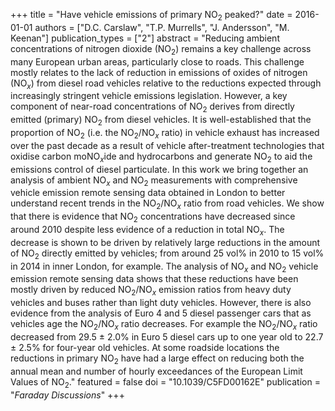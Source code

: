 +++
title = "Have vehicle emissions of primary NO$_2$ peaked?"
date = 2016-01-01
authors = ["D.C. Carslaw", "T.P. Murrells", "J. Andersson", "M. Keenan"]
publication_types = ["2"]
abstract = "Reducing ambient concentrations of nitrogen dioxide (NO$_2$) remains a key challenge across many European urban areas, particularly close to roads. This challenge mostly relates to the lack of reduction in emissions of oxides of nitrogen (NO$_x$) from diesel road vehicles relative to the reductions expected through increasingly stringent vehicle emissions legislation. However, a key component of near-road concentrations of NO$_2$ derives from directly emitted (primary) NO$_2$ from diesel vehicles. It is well-established that the proportion of NO$_2$ (i.e. the NO$_2$/NO$_x$ ratio) in vehicle exhaust has increased over the past decade as a result of vehicle after-treatment technologies that oxidise carbon moNO$_x$ide and hydrocarbons and generate NO$_2$ to aid the emissions control of diesel particulate. In this work we bring together an analysis of ambient NO$_x$ and NO$_2$ measurements with comprehensive vehicle emission remote sensing data obtained in London to better understand recent trends in the NO$_2$/NO$_x$ ratio from road vehicles. We show that there is evidence that NO$_2$ concentrations have decreased since around 2010 despite less evidence of a reduction in total NO$_x$. The decrease is shown to be driven by relatively large reductions in the amount of NO$_2$ directly emitted by vehicles; from around 25 vol% in 2010 to 15 vol% in 2014 in inner London, for example. The analysis of NO$_x$ and NO$_2$ vehicle emission remote sensing data shows that these reductions have been mostly driven by reduced NO$_2$/NO$_x$ emission ratios from heavy duty vehicles and buses rather than light duty vehicles. However, there is also evidence from the analysis of Euro 4 and 5 diesel passenger cars that as vehicles age the NO$_2$/NO$_x$ ratio decreases. For example the NO$_2$/NO$_x$ ratio decreased from 29.5 ± 2.0% in Euro 5 diesel cars up to one year old to 22.7 ± 2.5% for four-year old vehicles. At some roadside locations the reductions in primary NO$_2$ have had a large effect on reducing both the annual mean and number of hourly exceedances of the European Limit Values of NO$_2$."
featured = false
doi = "10.1039/C5FD00162E"
publication = "*Faraday Discussions*"
+++

